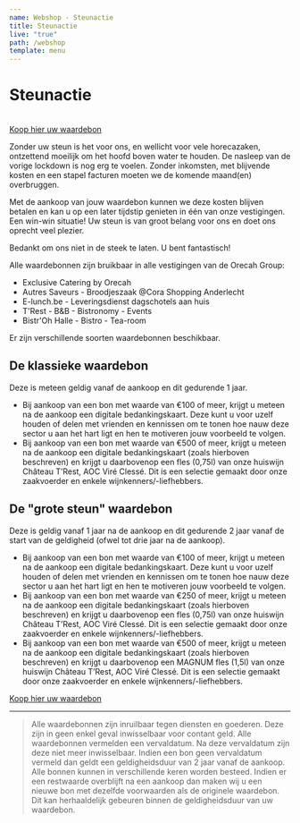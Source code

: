 ```yaml
---
name: Webshop - Steunactie
title: Steunactie
live: "true"
path: /webshop
template: menu
---
```

# Steunactie

<br>
<div class="center"><a href="https://webshop.admisol.be/shop2/company/123476737/shop/5/search?articleGroupId=webshop&page.itemsPerPage=50&xlId=NL">Koop hier uw waardebon</a></div>

Zonder uw steun is het voor ons, en wellicht voor vele horecazaken, ontzettend moeilijk om het hoofd boven water te houden. De nasleep van de vorige lockdown is nog erg te voelen. Zonder inkomsten, met blijvende kosten en een stapel facturen moeten we de komende maand(en) overbruggen. 

Met de aankoop van jouw waardebon kunnen we deze kosten blijven betalen en kan u op een later tijdstip genieten in één van onze vestigingen. Een win-win situatie! Uw steun is van groot belang voor ons en doet ons oprecht veel plezier.

Bedankt om ons niet in de steek te laten. U bent fantastisch! 

Alle waardebonnen zijn bruikbaar in alle vestigingen van de Orecah Group: 

* Exclusive Catering by Orecah
* Autres Saveurs - Broodjeszaak @Cora Shopping Anderlecht
* E-lunch.be - Leveringsdienst dagschotels aan huis
* T'Rest - B&B - Bistronomy - Events
* Bistr'Oh Halle - Bistro - Tea-room

Er zijn verschillende soorten waardebonnen beschikbaar. 

## De klassieke waardebon
Deze is meteen geldig vanaf de aankoop en dit gedurende 1 jaar. 
* Bij aankoop van een bon met waarde van €100 of meer, krijgt u meteen na de aankoop een digitale bedankingskaart. Deze kunt u voor uzelf houden of delen met vrienden en kennissen om te tonen hoe nauw deze sector u aan het hart ligt en hen te motiveren jouw voorbeeld te volgen.
* Bij aankoop van een bon met waarde van €500 of meer, krijgt u meteen na de aankoop een digitale bedankingskaart (zoals hierboven beschreven) en krijgt u daarbovenop een fles (0,75l) van onze huiswijn Château T’Rest, AOC Viré Clessé. Dit is een selectie gemaakt door onze zaakvoerder en enkele wijnkenners/-liefhebbers. 

## De "grote steun" waardebon
Deze is geldig vanaf 1 jaar na de aankoop en dit gedurende 2 jaar vanaf de start van de geldigheid (ofwel tot drie jaar na de aankoop). 
* Bij aankoop van een bon met waarde van €100 of meer, krijgt u meteen na de aankoop een digitale bedankingskaart. Deze kunt u voor uzelf houden of delen met vrienden en kennissen om te tonen hoe nauw deze sector u aan het hart ligt en hen te motiveren jouw voorbeeld te volgen.
* Bij aankoop van een bon met waarde van €250 of meer, krijgt u meteen na de aankoop een digitale bedankingskaart (zoals hierboven beschreven) en krijgt u daarbovenop een fles (0,75l) van onze huiswijn Château T’Rest, AOC Viré Clessé. Dit is een selectie gemaakt door onze zaakvoerder en enkele wijnkenners/-liefhebbers. 
* Bij aankoop van een bon met waarde van €500 of meer, krijgt u meteen na de aankoop een digitale bedankingskaart (zoals hierboven beschreven) en krijgt u daarbovenop een MAGNUM fles (1,5l) van onze huiswijn Château T’Rest, AOC Viré Clessé. Dit is een selectie gemaakt door onze zaakvoerder en enkele wijnkenners/-liefhebbers. 

<div class="center"><a href="https://webshop.admisol.be/shop2/company/123476737/shop/5/search?articleGroupId=webshop&page.itemsPerPage=50&xlId=NL">Koop hier uw waardebon</a></div>

---
> Alle waardebonnen zijn inruilbaar tegen diensten en goederen. Deze zijn in geen enkel geval inwisselbaar voor contant geld. Alle waardebonnen vermelden een vervaldatum. Na deze vervaldatum zijn deze niet meer inwisselbaar. Indien een bon geen vervaldatum vermeld dan geldt een geldigheidsduur van 2 jaar vanaf de aankoop.  
Alle bonnen kunnen in verschillende keren worden besteed. Indien er een restwaarde overblijft na een aankoop dan maken wij u een nieuwe bon met dezelfde voorwaarden als de originele waardebon. Dit kan herhaaldelijk gebeuren binnen de geldigheidsduur van uw waardebon. 
